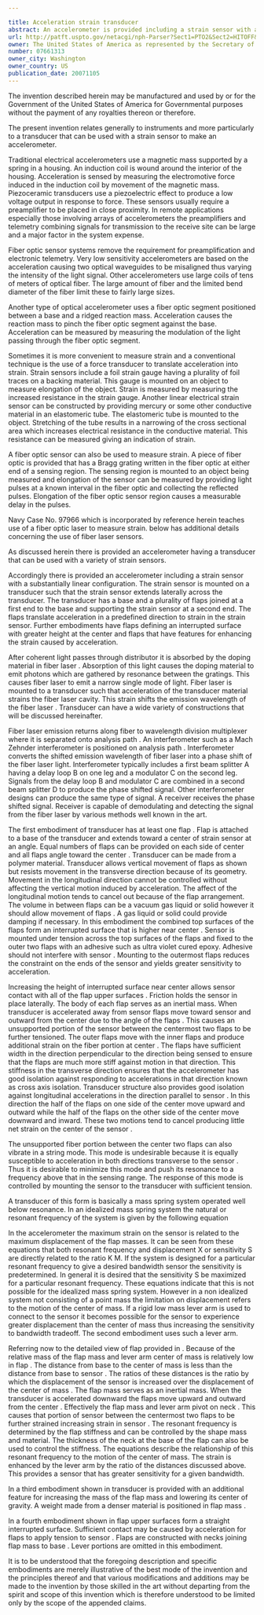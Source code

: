 ```yaml
---

title: Acceleration strain transducer
abstract: An accelerometer is provided including a strain sensor with a substantially linear configuration. The strain sensor is mounted on a transducer such that the strain sensor extends laterally across the transducer. The transducer has a base and a plurality of flaps joined at a first end to the base and supporting the strain sensor at a second end. The flaps translate acceleration in a predefined direction to strain in the strain sensor. Further embodiments have flaps defining an interrupted surface with greater height at the center and flaps that have features for enhancing the strain caused by acceleration.
url: http://patft.uspto.gov/netacgi/nph-Parser?Sect1=PTO2&Sect2=HITOFF&p=1&u=%2Fnetahtml%2FPTO%2Fsearch-adv.htm&r=1&f=G&l=50&d=PALL&S1=07661313&OS=07661313&RS=07661313
owner: The United States of America as represented by the Secretary of the Navy
number: 07661313
owner_city: Washington
owner_country: US
publication_date: 20071105
---
```

The invention described herein may be manufactured and used by or for the Government of the United States of America for Governmental purposes without the payment of any royalties thereon or therefore.

The present invention relates generally to instruments and more particularly to a transducer that can be used with a strain sensor to make an accelerometer.

Traditional electrical accelerometers use a magnetic mass supported by a spring in a housing. An induction coil is wound around the interior of the housing. Acceleration is sensed by measuring the electromotive force induced in the induction coil by movement of the magnetic mass. Piezoceramic transducers use a piezoelectric effect to produce a low voltage output in response to force. These sensors usually require a preamplifier to be placed in close proximity. In remote applications especially those involving arrays of accelerometers the preamplifiers and telemetry combining signals for transmission to the receive site can be large and a major factor in the system expense.

Fiber optic sensor systems remove the requirement for preamplification and electronic telemetry. Very low sensitivity accelerometers are based on the acceleration causing two optical waveguides to be misaligned thus varying the intensity of the light signal. Other accelerometers use large coils of tens of meters of optical fiber. The large amount of fiber and the limited bend diameter of the fiber limit these to fairly large sizes.

Another type of optical accelerometer uses a fiber optic segment positioned between a base and a ridged reaction mass. Acceleration causes the reaction mass to pinch the fiber optic segment against the base. Acceleration can be measured by measuring the modulation of the light passing through the fiber optic segment.

Sometimes it is more convenient to measure strain and a conventional technique is the use of a force transducer to translate acceleration into strain. Strain sensors include a foil strain gauge having a plurality of foil traces on a backing material. This gauge is mounted on an object to measure elongation of the object. Strain is measured by measuring the increased resistance in the strain gauge. Another linear electrical strain sensor can be constructed by providing mercury or some other conductive material in an elastomeric tube. The elastomeric tube is mounted to the object. Stretching of the tube results in a narrowing of the cross sectional area which increases electrical resistance in the conductive material. This resistance can be measured giving an indication of strain.

A fiber optic sensor can also be used to measure strain. A piece of fiber optic is provided that has a Bragg grating written in the fiber optic at either end of a sensing region. The sensing region is mounted to an object being measured and elongation of the sensor can be measured by providing light pulses at a known interval in the fiber optic and collecting the reflected pulses. Elongation of the fiber optic sensor region causes a measurable delay in the pulses.

Navy Case No. 97966 which is incorporated by reference herein teaches use of a fiber optic laser to measure strain. below has additional details concerning the use of fiber laser sensors.

As discussed herein there is provided an accelerometer having a transducer that can be used with a variety of strain sensors.

Accordingly there is provided an accelerometer including a strain sensor with a substantially linear configuration. The strain sensor is mounted on a transducer such that the strain sensor extends laterally across the transducer. The transducer has a base and a plurality of flaps joined at a first end to the base and supporting the strain sensor at a second end. The flaps translate acceleration in a predefined direction to strain in the strain sensor. Further embodiments have flaps defining an interrupted surface with greater height at the center and flaps that have features for enhancing the strain caused by acceleration.

After coherent light passes through distributor it is absorbed by the doping material in fiber laser . Absorption of this light causes the doping material to emit photons which are gathered by resonance between the gratings. This causes fiber laser to emit a narrow single mode of light. Fiber laser is mounted to a transducer such that acceleration of the transducer material strains the fiber laser cavity. This strain shifts the emission wavelength of the fiber laser . Transducer can have a wide variety of constructions that will be discussed hereinafter.

Fiber laser emission returns along fiber to wavelength division multiplexer where it is separated onto analysis path . An interferometer such as a Mach Zehnder interferometer is positioned on analysis path . Interferometer converts the shifted emission wavelength of fiber laser into a phase shift of the fiber laser light. Interferometer typically includes a first beam splitter A having a delay loop B on one leg and a modulator C on the second leg. Signals from the delay loop B and modulator C are combined in a second beam splitter D to produce the phase shifted signal. Other interferometer designs can produce the same type of signal. A receiver receives the phase shifted signal. Receiver is capable of demodulating and detecting the signal from the fiber laser by various methods well known in the art.

The first embodiment of transducer has at least one flap . Flap is attached to a base of the transducer and extends toward a center of strain sensor at an angle. Equal numbers of flaps can be provided on each side of center and all flaps angle toward the center . Transducer can be made from a polymer material. Transducer allows vertical movement of flaps as shown but resists movement in the transverse direction because of its geometry. Movement in the longitudinal direction cannot be controlled without affecting the vertical motion induced by acceleration. The affect of the longitudinal motion tends to cancel out because of the flap arrangement. The volume in between flaps can be a vacuum gas liquid or solid however it should allow movement of flaps . A gas liquid or solid could provide damping if necessary. In this embodiment the combined top surfaces of the flaps form an interrupted surface that is higher near center . Sensor is mounted under tension across the top surfaces of the flaps and fixed to the outer two flaps with an adhesive such as ultra violet cured epoxy. Adhesive should not interfere with sensor . Mounting to the outermost flaps reduces the constraint on the ends of the sensor and yields greater sensitivity to acceleration.

Increasing the height of interrupted surface near center allows sensor contact with all of the flap upper surfaces . Friction holds the sensor in place laterally. The body of each flap serves as an inertial mass. When transducer is accelerated away from sensor flaps move toward sensor and outward from the center due to the angle of the flaps . This causes an unsupported portion of the sensor between the centermost two flaps to be further tensioned. The outer flaps move with the inner flaps and produce additional strain on the fiber portion at center . The flaps have sufficient width in the direction perpendicular to the direction being sensed to ensure that the flaps are much more stiff against motion in that direction. This stiffness in the transverse direction ensures that the accelerometer has good isolation against responding to accelerations in that direction known as cross axis isolation. Transducer structure also provides good isolation against longitudinal accelerations in the direction parallel to sensor . In this direction the half of the flaps on one side of the center move upward and outward while the half of the flaps on the other side of the center move downward and inward. These two motions tend to cancel producing little net strain on the center of the sensor .

The unsupported fiber portion between the center two flaps can also vibrate in a string mode. This mode is undesirable because it is equally susceptible to acceleration in both directions transverse to the sensor . Thus it is desirable to minimize this mode and push its resonance to a frequency above that in the sensing range. The response of this mode is controlled by mounting the sensor to the transducer with sufficient tension.

A transducer of this form is basically a mass spring system operated well below resonance. In an idealized mass spring system the natural or resonant frequency of the system is given by the following equation 

In the accelerometer the maximum strain on the sensor is related to the maximum displacement of the flap masses. It can be seen from these equations that both resonant frequency and displacement X or sensitivity S are directly related to the ratio K M. If the system is designed for a particular resonant frequency to give a desired bandwidth sensor the sensitivity is predetermined. In general it is desired that the sensitivity S be maximized for a particular resonant frequency. These equations indicate that this is not possible for the idealized mass spring system. However in a non idealized system not consisting of a point mass the limitation on displacement refers to the motion of the center of mass. If a rigid low mass lever arm is used to connect to the sensor it becomes possible for the sensor to experience greater displacement than the center of mass thus increasing the sensitivity to bandwidth tradeoff. The second embodiment uses such a lever arm.

Referring now to the detailed view of flap provided in . Because of the relative mass of the flap mass and lever arm center of mass is relatively low in flap . The distance from base to the center of mass is less than the distance from base to sensor . The ratios of these distances is the ratio by which the displacement of the sensor is increased over the displacement of the center of mass . The flap mass serves as an inertial mass. When the transducer is accelerated downward the flaps move upward and outward from the center . Effectively the flap mass and lever arm pivot on neck . This causes that portion of sensor between the centermost two flaps to be further strained increasing strain in sensor . The resonant frequency is determined by the flap stiffness and can be controlled by the shape mass and material. The thickness of the neck at the base of the flap can also be used to control the stiffness. The equations describe the relationship of this resonant frequency to the motion of the center of mass. The strain is enhanced by the lever arm by the ratio of the distances discussed above. This provides a sensor that has greater sensitivity for a given bandwidth.

In a third embodiment shown in transducer is provided with an additional feature for increasing the mass of the flap mass and lowering its center of gravity. A weight made from a denser material is positioned in flap mass .

In a fourth embodiment shown in flap upper surfaces form a straight interrupted surface. Sufficient contact may be caused by acceleration for flaps to apply tension to sensor . Flaps are constructed with necks joining flap mass to base . Lever portions are omitted in this embodiment.

It is to be understood that the foregoing description and specific embodiments are merely illustrative of the best mode of the invention and the principles thereof and that various modifications and additions may be made to the invention by those skilled in the art without departing from the spirit and scope of this invention which is therefore understood to be limited only by the scope of the appended claims.

